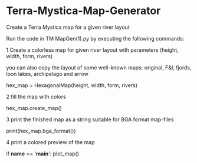 # Terra-Mystica-Map-Generator
Create a Terra Mystica map for a given river layout

Run the code in TM MapGen(1).py by executing the following commands:

1 Create a colorless map for given river layout with parameters (height, width, form, rivers)

you can also copy the layout of some well-known maps: original, F&I, fjords, loon lakes, archipelago and arrow

hex_map = HexagonalMap(height, width, form, rivers)

2 fill the map with colors

hex_map.create_map()

3 print the finished map as a string suitable for BGA format map-files

print(hex_map.bga_format())

4 print a colored preview of the map

if __name__ == '__main__':
    plot_map()
